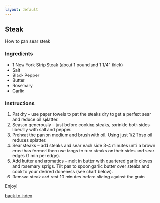 ```yaml
---
layout: default
---
```


<!---
This is a comment. Note the triple dash to start, but double to end
-->

## Steak
<!---
Put your name or github username somewhere
-->
How to pan sear steak

### Ingredients
- 1 New York Strip Steak (about 1 pound and 1 1/4" thick)
- Salt
- Black Pepper
- Butter
- Rosemary
- Garlic

### Instructions
1. Pat dry – use paper towels to pat the steaks dry to get a perfect sear and reduce oil splatter.
2. Season generously – just before cooking steaks, sprinkle both sides liberally with salt and pepper.
3. Preheat the pan on medium and brush with oil. Using just 1/2 Tbsp oil reduces splatter.
4. Sear steaks – add steaks and sear each side 3-4 minutes until a brown crust has formed then use tongs to turn steaks on their sides and sear edges (1 min per edge).
5. Add butter and aromatics – melt in butter with quartered garlic cloves and rosemary sprigs. Tilt pan to spoon garlic butter over steaks and cook to your desired doneness (see chart below).
6. Remove steak and rest 10 minutes before slicing against the grain.

Enjoy!

<!--
Keep this link to return to the index
-->
[back to index](../)
